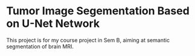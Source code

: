 # Tumor Image Segementation Based on U-Net Network
This project is for my course project in Sem B, aiming at semantic segmentation of brain MRI.

